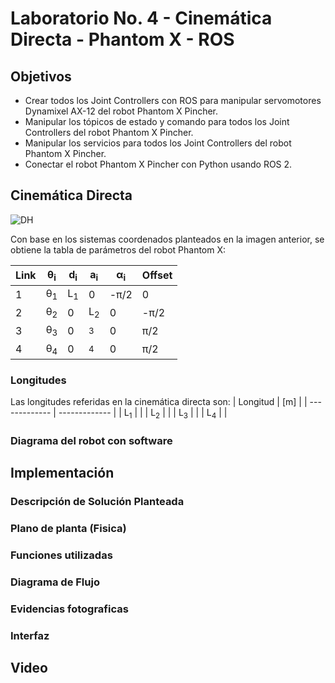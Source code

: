 # Laboratorio No. 4 - Cinemática Directa - Phantom X - ROS
## Objetivos
- Crear todos los Joint Controllers con ROS para manipular servomotores Dynamixel AX-12 del robot Phantom X Pincher.
- Manipular los tópicos de estado y comando para todos los Joint Controllers del robot Phantom X Pincher.
- Manipular los servicios para todos los Joint Controllers del robot Phantom X Pincher.
- Conectar el robot Phantom X Pincher con Python usando ROS 2.
## Cinemática Directa
![DH](https://github.com/user-attachments/assets/3f850587-a265-42ad-8ed5-8da054932eba)

Con base en los sistemas coordenados planteados en la imagen anterior, se obtiene la tabla de parámetros del robot Phantom X:

| Link  | θ<sub>i</sub> | d<sub>i</sub> | a<sub>i</sub> |  α<sub>i</sub>  |  Offset  |
| ------------- | ------------- | ------------- | ------------- | ------------- | ------------- |
| 1  | θ<sub>1</sub>  | L<sub>1</sub> | 0 | -π/2 | 0 |
|  2|  θ<sub>2</sub> | 0 | L<sub>2</sub> | 0 | -π/2 |
|  3|  θ<sub>3</sub> | 0 | <sub>3</sub> | 0 | π/2 |
|  4|  θ<sub>4</sub> | 0 | <sub>4</sub> | 0 | π/2 |

### Longitudes

Las longitudes referidas en la cinemática directa son:
| Longitud  | [m] |
| ------------- | ------------- |
| L<sub>1</sub>  |   |
| L<sub>2</sub>  |   |
| L<sub>3</sub>  |   |
| L<sub>4</sub>  |   |

### Diagrama del robot con software

## Implementación
### Descripción de Solución Planteada
### Plano de planta (Fisica)
### Funciones utilizadas
### Diagrama de Flujo

### Evidencias fotograficas

### Interfaz


## Video 
